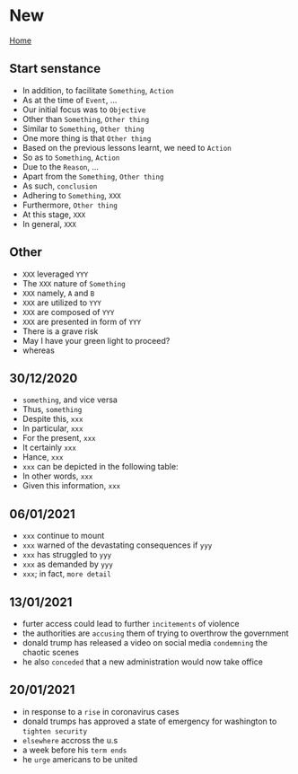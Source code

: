 # New

[Home](index.md)

## Start senstance

- In addition, to facilitate `Something`, `Action`
- As at the time of `Event`, ...
- Our initial focus was to `Objective`
- Other than `Something`, `Other thing`
- Similar to `Something`, `Other thing`
- One more thing is that `Other thing`
- Based on the previous lessons learnt, we need to `Action`
- So as to `Something`, `Action`
- Due to the `Reason`, ...
- Apart from the `Something`, `Other thing`
- As such, `conclusion`
- Adhering to `Something`, `XXX`
- Furthermore, `Other thing`
- At this stage, `XXX`
- In general, `XXX`

## Other

- `XXX` leveraged `YYY`
- The `XXX` nature of `Something`
- `XXX` namely, `A` and `B`
- `XXX` are utilized to `YYY`
- `XXX` are composed of `YYY`
- `XXX` are presented in form of `YYY`
- There is a grave risk
- May I have your green light to proceed?
- whereas

## 30/12/2020
- `something`, and vice versa
- Thus, `something`
- Despite this, `xxx`
- In particular, `xxx`
- For the present, `xxx`
- It certainly `xxx`
- Hance, `xxx`
- `xxx` can be depicted in the following table:
- In other words, `xxx`
- Given this information, `xxx`

## 06/01/2021
- `xxx` continue to mount
- `xxx` warned of the devastating consequences if `yyy`
- `xxx` has struggled to `yyy`
- `xxx` as demanded by `yyy`
- `xxx`; in fact, `more detail`

## 13/01/2021
- furter access could lead to further `incitements` of violence
- the authorities are `accusing` them of trying to overthrow the government
- donald trump has released a video on social media `condemning` the chaotic scenes
- he also `conceded` that a new administration would now take office

## 20/01/2021
- in response to a `rise` in coronavirus cases
- donald trumps has approved a state of emergency for washington to `tighten security`
- `elsewhere` accross the u.s
- a week before his `term ends`
- he `urge` americans to be united
